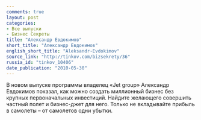 ```yaml
---
comments: true
layout: post
categories:
- Все выпуски
- Бизнес Секреты
title: "Александр Евдокимов"
short_title: "Александр Евдокимов"
english_short_title: "Aleksandr-Evdokimov"
source_link: "http://tinkov.com/bizsekrety/36"
russia_id: "tinkov_10406"
date_publication: "2010-05-30"
---
```

В новом выпуске программы владелец «Jet group» Александр Евдокимов показал, как можно создать миллионный бизнес без крупных первоначальных инвестиций. Найдите желающего совершить частный полет и бизнес-джет для него. Только не вкладывайте прибыль в самолеты – от самолетов одни убытки.
